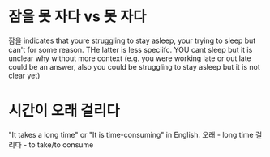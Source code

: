 # 잠을 못 자다 vs 못 자다 #
잠을 indicates that youre struggling to stay asleep, your trying to sleep but can't for some reason. THe latter is less speciifc. YOU cant sleep but it is unclear why without more context (e.g. you were working late or out late could be an answer, also you could be struggling to stay asleep but it is not clear yet)

# 시간이 오래 걸리다 #
"It takes a long time" or "It is time-consuming" in English. 
오래 - long time
걸리다 - to take/to consume